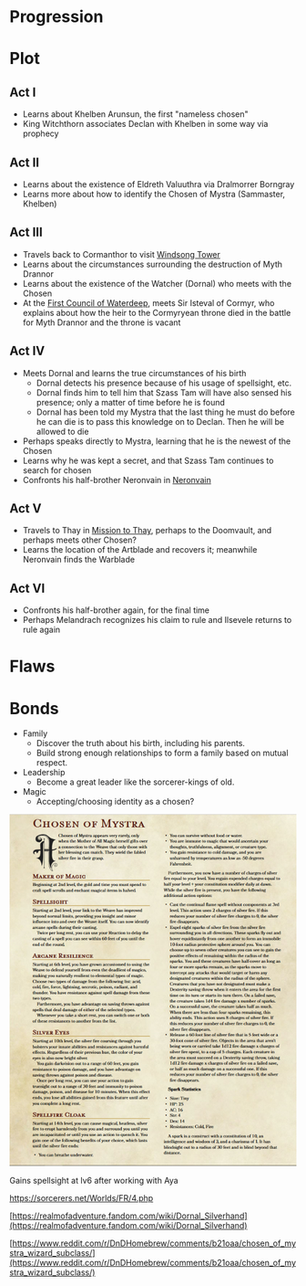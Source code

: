 # Progression

# Plot

## Act I

- Learns about Khelben Arunsun, the first "nameless chosen"
- King Witchthorn associates Declan with Khelben in some way via prophecy

## Act II

- Learns about the existence of Eldreth Valuuthra via Dralmorrer Borngray
- Learns more about how to identify the Chosen of Mystra (Sammaster, Khelben)

## Act III

- Travels back to Cormanthor to visit [Windsong Tower](../../../Adventures/Windsong%20Tower/%21index.md)
- Learns about the circumstances surrounding the destruction of Myth Drannor
- Learns about the existence of the Watcher (Dornal) who meets with the Chosen
- At the [First Council of Waterdeep](../../../../Adventures/First%20Council%20of%20Waterdeep.md), meets Sir Isteval of Cormyr, who explains about how the heir to the Cormyryean throne died in the battle for Myth Drannor and the throne is vacant

## Act IV

- Meets Dornal and learns the true circumstances of his birth
    - Dornal detects his presence because of his usage of spellsight, etc.
    - Dornal finds him to tell him that Szass Tam will have also sensed his presence; only a matter of time before he is found
    - Dornal has been told my Mystra that the last thing he must do before he can die is to pass this knowledge on to Declan. Then he will be allowed to die
- Perhaps speaks directly to Mystra, learning that he is the newest of the Chosen
- Learns why he was kept a secret, and that Szass Tam continues to search for chosen
- Confronts his half-brother Neronvain in [Neronvain](../../../../Adventures/Neronvain.md)

## Act V

- Travels to Thay in [Mission to Thay](../../../../Adventures/Mission%20to%20Thay.md), perhaps to the Doomvault, and perhaps meets other Chosen?
- Learns the location of the Artblade and recovers it; meanwhile Neronvain finds the Warblade

## Act VI

- Confronts his half-brother again, for the final time
- Perhaps Melandrach recognizes his claim to rule and Ilsevele returns to rule again

# Flaws

# Bonds

- Family
    - Discover the truth about his birth, including his parents.
    - Build strong enough relationships to form a family based on mutual respect.
- Leadership
    - Become a great leader like the sorcerer-kings of old.
- Magic
    - Accepting/choosing identity as a chosen?

![Progression%203cc41553da034c8785379829950ded5d/yezhxson7on21.png](yezhxson7on21.png)

Gains spellsight at lv6 after working with Aya

https://sorcerers.net/Worlds/FR/4.php

[https://realmofadventure.fandom.com/wiki/Dornal_Silverhand](https://realmofadventure.fandom.com/wiki/Dornal_Silverhand)

[https://www.reddit.com/r/DnDHomebrew/comments/b21oaa/chosen_of_mystra_wizard_subclass/](https://www.reddit.com/r/DnDHomebrew/comments/b21oaa/chosen_of_mystra_wizard_subclass/)